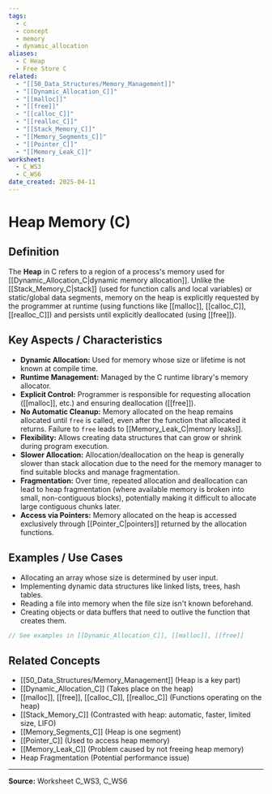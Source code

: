 ```yaml
---
tags:
  - c
  - concept
  - memory
  - dynamic_allocation
aliases:
  - C Heap
  - Free Store C
related:
  - "[[50_Data_Structures/Memory_Management]]"
  - "[[Dynamic_Allocation_C]]"
  - "[[malloc]]"
  - "[[free]]"
  - "[[calloc_C]]"
  - "[[realloc_C]]"
  - "[[Stack_Memory_C]]"
  - "[[Memory_Segments_C]]"
  - "[[Pointer_C]]"
  - "[[Memory_Leak_C]]"
worksheet:
  - C_WS3
  - C_WS6
date_created: 2025-04-11
---
```

# Heap Memory (C)

## Definition

The **Heap** in C refers to a region of a process's memory used for [[Dynamic_Allocation_C|dynamic memory allocation]]. Unlike the [[Stack_Memory_C|stack]] (used for function calls and local variables) or static/global data segments, memory on the heap is explicitly requested by the programmer at runtime (using functions like [[malloc]], [[calloc_C]], [[realloc_C]]) and persists until explicitly deallocated (using [[free]]).

## Key Aspects / Characteristics

- **Dynamic Allocation:** Used for memory whose size or lifetime is not known at compile time.
- **Runtime Management:** Managed by the C runtime library's memory allocator.
- **Explicit Control:** Programmer is responsible for requesting allocation ([[malloc]], etc.) and ensuring deallocation ([[free]]).
- **No Automatic Cleanup:** Memory allocated on the heap remains allocated until `free` is called, even after the function that allocated it returns. Failure to `free` leads to [[Memory_Leak_C|memory leaks]].
- **Flexibility:** Allows creating data structures that can grow or shrink during program execution.
- **Slower Allocation:** Allocation/deallocation on the heap is generally slower than stack allocation due to the need for the memory manager to find suitable blocks and manage fragmentation.
- **Fragmentation:** Over time, repeated allocation and deallocation can lead to heap fragmentation (where available memory is broken into small, non-contiguous blocks), potentially making it difficult to allocate large contiguous chunks later.
- **Access via Pointers:** Memory allocated on the heap is accessed exclusively through [[Pointer_C|pointers]] returned by the allocation functions.

## Examples / Use Cases

- Allocating an array whose size is determined by user input.
- Implementing dynamic data structures like linked lists, trees, hash tables.
- Reading a file into memory when the file size isn't known beforehand.
- Creating objects or data buffers that need to outlive the function that creates them.

```c
// See examples in [[Dynamic_Allocation_C]], [[malloc]], [[free]]
```

## Related Concepts
- [[50_Data_Structures/Memory_Management]] (Heap is a key part)
- [[Dynamic_Allocation_C]] (Takes place on the heap)
- [[malloc]], [[free]], [[calloc_C]], [[realloc_C]] (Functions operating on the heap)
- [[Stack_Memory_C]] (Contrasted with heap: automatic, faster, limited size, LIFO)
- [[Memory_Segments_C]] (Heap is one segment)
- [[Pointer_C]] (Used to access heap memory)
- [[Memory_Leak_C]] (Problem caused by not freeing heap memory)
- Heap Fragmentation (Potential performance issue)

---
**Source:** Worksheet C_WS3, C_WS6